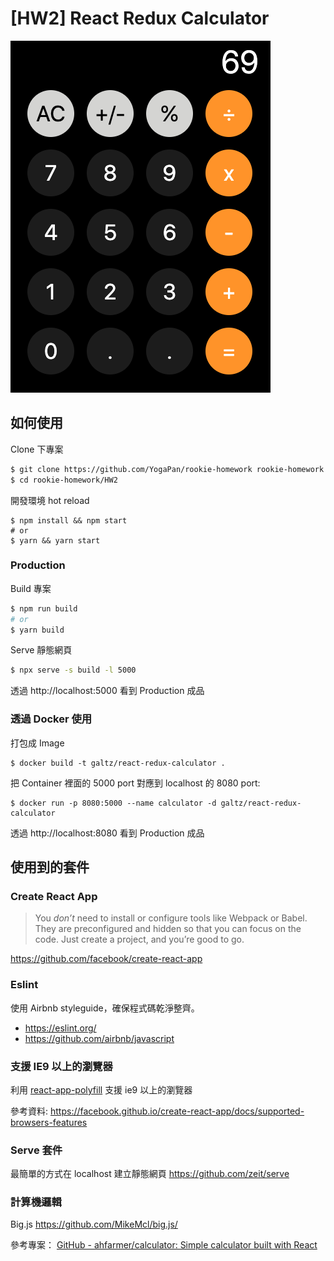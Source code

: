 # [HW2] React Redux Calculator

![image](https://github.com/YogaPan/rookie-homework/blob/master/screenshot.png)

## 如何使用
Clone 下專案
```sh
$ git clone https://github.com/YogaPan/rookie-homework rookie-homework
$ cd rookie-homework/HW2
```

開發環境 hot reload
```shell
$ npm install && npm start
# or
$ yarn && yarn start
```

### Production

Build 專案
```sh
$ npm run build
# or
$ yarn build
```

Serve 靜態網頁
```sh
$ npx serve -s build -l 5000
```

透過 http://localhost:5000 看到 Production 成品

### 透過 Docker 使用

打包成 Image
```shell
$ docker build -t galtz/react-redux-calculator .
```

把 Container 裡面的 5000 port 對應到 localhost 的 8080 port:
```shell
$ docker run -p 8080:5000 --name calculator -d galtz/react-redux-calculator
```

透過 http://localhost:8080 看到 Production 成品

## 使用到的套件

### Create React App

> You *don’t* need to install or configure tools like Webpack or Babel.
> They are preconfigured and hidden so that you can focus on the code.
> Just create a project, and you’re good to go.

https://github.com/facebook/create-react-app

### Eslint
使用 Airbnb styleguide，確保程式碼乾淨整齊。

* https://eslint.org/
* https://github.com/airbnb/javascript

### 支援 IE9 以上的瀏覽器
利用  [react-app-polyfill](https://github.com/facebook/create-react-app/blob/master/packages/react-app-polyfill/README.md)  支援 ie9 以上的瀏覽器

參考資料:
https://facebook.github.io/create-react-app/docs/supported-browsers-features

### Serve 套件
最簡單的方式在 localhost 建立靜態網頁
https://github.com/zeit/serve 

### 計算機邏輯
Big.js
https://github.com/MikeMcl/big.js/

參考專案：
[GitHub - ahfarmer/calculator: Simple calculator built with React](https://github.com/ahfarmer/calculator)
